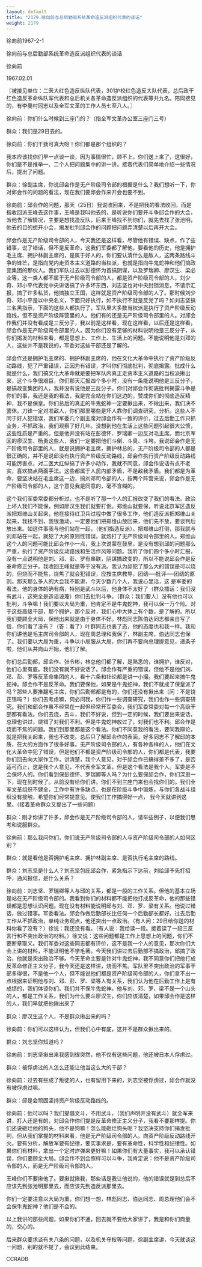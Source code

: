 ```yaml
---
layout: default
title: "2179.徐向前与总后勤部系统革命造反派组织代表的谈话"
weight: 2179
---
```


徐向前1967-2-1

徐向前与总后勤部系统革命造反派组织代表的谈话

徐向前

1967.02.01

〖被接见单位：二医大红色造反纵队代表，301护校红色造反大队代表，总后政干红色造反革命纵队军代表和总后机关各革命造反派组织的代表等共九名。陪同接见的，有李曼村同志以及全军文革的工作人员七至八人。〗

徐向前：你们什么时候到三座门的？（指全军文革办公室三座门三号）

群众：我们是29日去的。

徐向前：你们干劲可真大呀！你们都是那个组织的？

我本应该找你们早一点谈一谈，因为事情很忙，顾不上，你们送上来了，这很好，你们是不是推举一、二个人把问题集中的讲一讲。接着代表们简单地介绍一些情况后，提出了问题。

群众：徐副主席，你说邱会作是无产阶级司令部的根据是什么？我们想听一下，你对邱会作的问题的看法，现在我们要邱会作来开会也要不到。

徐向前：邱会作的问题，那天（25日）我说收回来，不是把我的看法收回，而是指收回派王峰去这件事，王峰是我叫他去的，是听说你们要开斗争邱会作的大会，派他去了解情况，主要是想找造反队，后来王峰找不到你们，就先去找了张池明，他去的目的想开小会，揭发批判邱会作的问题把问题弄清楚以后再开大会。

邱会作是无产阶级司令部的人，今天我还是这样看，尽管他有错误、缺点，作了些错事，说了错话，但不是反革命，这我们军委都了解他，要看他的历史，他是拥护毛主席、拥护林副主席的，是属于好人的，你们要认清什么是敌人，这两条路线斗争的锋芒，是指向党内走资本主义道路的当权派，也就是指向牛鬼蛇神和他们搞政变集团的那伙人。我们军队过去以彭德怀为首搞阴谋，以及罗瑞卿、廖汉生、梁必业等，这一类人都不属于无产阶级司令部的人，都是资产阶级司令部的人，刘少奇、邓小平代表党中央讲话搞了许多坏东西，刘志坚也对中央封锁消息，不请示汇报，搞了许多私货，他搞独立王国，这样就是资产阶级司令部的人了。那时候刘少奇、邓小平是以中央名义，下面只好执行，如不执行不就是反党了吗？如刘志坚搞三名黑指示，下面的这些人都执行了，军队里大多数当权派是执行了资产阶级反动路线，但不是资产阶级阵营里的人。他们有的还是无产阶级司令部里的人。对邱会作我们并没有看成是三反分子，我以前是这样看，现在这样看，以后还是这样看，邱会作是无产阶级司令部里的人，因为你们没有足够的材料说明他是三反分子，从你们揭发的材料来看，都是思想上、工作上、生活上的问题。不能说明他是刘邓的人，这些并不是我说的，军委对这些干部还是了解的。

邱会作还是拥护毛主席的、拥护林副主席的，他在文化大革命中执行了资产阶级反动路线，犯了严重错误，正因为有错误，才叫你们彻底批判，彻底揭露。批成什么就是什么，我们搞文化大革命就是要把军队内真正走资本主义道路的当权派揪出来，这个斗争很艰巨，你们那天汇报四个多小时，没有一条能说明他是三反分子，是搞政变集团的人，我并没有说他是三反分子。你们对邱会作彻底批判揭露斗争是你们的事，我还是我的看法，我是完全站在你们这边的，赞成你们的彻底造反精神，我不是保皇。你们总后的真正的牛鬼蛇神一定要揪出来，不揪出来，我们决不罢休。刀锋一定对准敌人，你们那里哪些是坏人靠你们调查研究，分析。这些人不同于好人犯错误，我们军委几个副主席对邱会作有一致的评价，过去后勤工作只抓业务，不抓政治，我们观察了好几年。没想到他在生活上这些问题引起很大公愤，这些性质是严重的。但是他并没有站在彭德怀、罗瑞卿一边反对毛主席。而北京军区的廖汉生、杨勇这些人，我们一定要把他们斗倒、斗臭、斗垮。我说邱会作是无产阶级司令部里的人，就是说拥护毛主席，拥护林总的，无产阶级司令部的人都是很正确的，并不是说邱没有执行资产阶级反动路线，邱会作执行资产阶级反动路线可能厉害点，对二医大红纵搞了许多小动作，我就不同意，邱会作说话有点不老实，喜欢搞点两面手法。这些都属于人民内部矛盾，不是敌我矛盾。我们都是为革命，要坚决站在毛主席这一边，搞刘邓司令部的人，按两个阵营来说，邱会作是无产阶级司令部的人，这个意见我是同意的，毫不含糊的。

这个我们军委常委都分析过，也不是听了那一个人的汇报改变了我们的看法。政治上坏人我们不能保，例如廖汉生我们就要打倒。郑维山就要保，听说北京军区造反派把郑维山关起来，他在接待红卫兵过程中做了很多工作，他们造反派把郑维山关起来，我找不到，我很激动，一定要他们把郑维山放回来，他们先不放，要谈判后放出来。如这件事我与他们站在一起，（他们指造反派），把郑维山打倒，那我就与刘邓站在一起，就犯了大的原则性错误。就炮打了无产阶级司令部里的人。郑维山这个人的问题可能比邱会作小一点，我上次说蒙在鼓里，是没有想到邱的问题那么严重，执行了资产阶级反动路线和生活作风等问题。我听了你们四个多小时汇报，没有一点说明他是刘、邓、彭、罗有串联，阴谋搞政变的，所以不能说邱会作是反革命修正分子。我收回王峰就是等于没有派。我认为邱犯了那么大的错误是可以烧的，但烧而不能焦，烧焦了就会犯错误，应按主席教导，团结──批评──团结的原则。那天那么多人的大会我不能讲，今天少数几个人，我说心里话，这 是军委的看法。他的身体的确有病，特别是武斗以后，他身体不太好了（群众插话：我们没有武斗，这完全是造谣诬蔑）你们去批判斗争。（群众：我们要人）没有他也可以批判，斗争嘛！我们要以大局为重，他肯定不是牛鬼蛇神，我可以保一万个险。对于这些高级干部，那个拥护，那个反对，我们心中大体上有个数，是了解的。所以我们要顾全大局，保他出来就是由于身体不好。林彪同志陈伯达同志都亲自写了信，你们看了没有？（答：看了）叶群同志也表了态，他的态度也和我一样。我和你们讲他是毛主席司令部的人，现在周总理和我保了，林副主席，伯达同志也保了。我们要以大局为重，斗争以小局服从大局，你们再不要向总理提意见，递条子啦，他们从井岗山开始，他们了解。

你们总后勤部，邱会作、张令彬，林总他们都了解，是熟悉的，谁拥护，谁反对，他们心里有底。我们没有就不好说话了。邱会作有严重的错误，但他不是他们刘、邓、彭、罗等反革命集团的人，看十六条和社论都是讲一小撮。我们要起来搞牛鬼蛇神。邱会作不是反革命。我们要保他，如果是牛鬼蛇神，我们不就成了保皇派了吗？那些人要推翻毛主席，你们后勤部都是有的，你们还没有揪出来（问：不是饶正锡吗？）你们去考虑嘛，何必问我，你们作一些调查研究，我们也作一些调查研究。我们和邱会作虽不经常在一起但经常开军委会，我们军委常委对每一个高级干部都有看法。你们去烧，去斗，我们不好说，但到一定的时候，我们要出来说话，总理也讲过，烧错了对我们不利。但是牛鬼蛇神放过了，对我们也不利。邱会作是烧而不焦的问题。我们到那里都是这个看法。你们不同意我的看法，要同我辩论，就是把我关起来，我也不改变。总后只了解邱会作的表面，好多同志不了解邱的本质，在大的方面作了很多好事。无产阶级司令部的人，有各种各样的人，他们在文化大革命中犯了错误，但是他们不都是资产阶级司令部的人，你们都是代表，我要你们回去向大家作工作，讲清楚，我个人意见，对于邱会作已搞得差不多了，是否适可而止，这是我个人意见，不代表全军文革，但是这个看法是我个人。军委是不会保坏人的。你们看到保彭德怀、罗瑞卿等人吗？为什么要保邱会作，你们深思一下，现在到时候了。从前没有给你们讲。你们不到三座门来也会找你们的。我们全军文革组织不健全，工作中有许多缺点，也是在阶级斗争中锻炼，与你们各战斗组织没有接触，希望你们经常提意见。使我们工作搞得好一点， 我今天就讲到这里。（接着革命群众又提出了一些问题）

群众：刚才你讲了许多，邱会作是无产阶级司令部的人，请举些例子，以便我们思考和说服群众。

徐向前：那么我问你们，你们说无产阶级司令部的人与资产阶级司令部的人如何区别？

群众：就是看他是否拥护毛主席、拥护林副主席、是否执行毛主席的路线。

群众：刘志坚是什么人？刘志坚包庇邱会作，紧急指示下达前，刘给邱予先打招呼，通风报信，是什么关系？

徐向前：刘志坚、罗瑞卿等人与邱的关系，都是一般的工作关系。但他的基本立场是站在无产阶级司令部的。我看到你们的材料都不能把他打成反革命，他的那些错误都是思想认识问题。现在没有材料能说明邱与刘、邓、罗、梁有关系。他说过错话，做过错事。军委看法。邱会作做后勤部长比任何一个后勤部长都好。过去后勤工作从不抓政治，单纯业务观点，他还突出一点政治。（有人问：29日给你送的材料你看了没有？）徐说：我还没有看。（有人说：我给读一段。接着读了一段三反言行和不突出政治的材料。）徐又说：这些问题都是工作上思想上的问题，你们不要断章取义。我们军委对这些同志都有评价，这不是我一个人的意见，那次你们大会上讲的材料，不能证明他不学毛著。今天我们讲过去后勤部不搞政治，邱搞了政治，他就是突出政治不够。今天革命主要是针对牛鬼蛇神，我不同意你们把他打成反革命修正主义分子，我今天还是这样讲，烧而不焦。军队里不突出政治的军事干部多得很，不是他一个人，但不能说他们都是资产阶级司令部的人，你们拿不出一点根据来证明他与刘、邓、彭、罗、梁等人有关系，我们认为他在后勤工作上是有成绩的，我们体谅你们。我们并不保牛鬼蛇神。他与刘、邓、罗、梁不是一个山头的人，都是工作关系，我们为什么要斗廖汉生，你们应该清楚，如果邱会作是这样的人，我们早就把他揪出来了

群众：廖汉生这个人，不是群众揪出来的吗？

徐向前：你们可以这样认为，但我们心中有底，这并不是群众揪出来的。

群众：刘志坚你知道吗？

徐向前：刘志坚揪出来我感到很突然，他不仅有这些问题，他还被日本人俘虏过。

群众：被俘虏过的人怎么还能让他当这么大的干部？

徐向前：过去有些成了叛徒的人，也有留用下来的，刘志坚被俘虏过，邱会作就没有被俘虏过嘛。

群众：邱是会顽固坚持资产阶级反动路线的。

徐向前：他可以吗？我们提倡文斗，不用武斗，（我们声明并没有武斗）就全军来讲，打人还是有的，对邱会作你们提是反革命修正主义分子，我看不要那样提。你们还说砸烂他的狗头，他不是狗嘛！怎么能砸烂狗头呢？我坚决支持你们揭发批判，但从我们掌握的材料来看，他是无产阶级司令部的人。向资产阶级反动路线开火。要有分析，解放军要有纪律，要实事求是，要有革命性，科学性和纪律性。如果你们有材料，拿出一个定时炸弹来更好嘛！如果你们有大量事实，我可以承认错误，你们要顾全大局。邱会作不到会照样可以斗争，我肯定说：他不是资产阶级司令部的人，而是无产阶级司令部的人。

王峰你们不要揪他了。要揪就揪我，那些话是我让他说的，他的错误就是到总后不应该先到张池明那里去，而应该先到造反派那里去。

你们一定要注意以大局为重，你们想一想，林彪同志、伯达同志、周总理他们会不会保牛鬼蛇神？他们是不会的。

以上我讲的那些问题，如果你们不通，回去就不要给大家讲了，我是和你们商量的，交心的。

后来群众要求谈有关八条的问题，以及机关夺权等问题，徐副主席讲，今天就谈这一问题，别的就不提了，会议到此结束。

CCRADB

